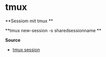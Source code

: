 # tmux

**Sessiom mit tmux **

**tmux new-session -s sharedsessionname **


**Source**

* [tmux session](https://www.howtoforge.com/sharing-terminal-sessions-with-tmux-and-screen)
